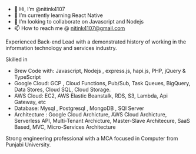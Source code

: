 
- 👋 Hi, I’m @nitink4107
- 🌱 I’m currently learning React Native
- 💞️ I’m looking to collaborate on Javascript and Nodejs
- 📫 How to reach me @ nitink4107@gmail.com


Experienced Back-end Lead with a demonstrated history of working in the information technology and services industry. 

Skilled in 
- Brew Code with: Javascript, Nodejs , express.js, hapi.js, PHP, jQuery & TypeScript
- Google Cloud: GCP , Cloud Functions, Pub/Sub, Task Queues, BigQuery, Data Stores, Cloud SQL, Cloud Storage.
- AWS Cloud: EC2, AWS Elastic Beanstalk, RDS, S3, Lambda, Api Gateway, etc
- Database: Mysql , Postgresql , MongoDB , SQl Server 
- Architecture : Google Cloud Archicture, AWS Cloud Archicture, Serverless API, Multi-Tenant Archicture, Master-Slave Architecure, SaaS Based, MVC, Micro-Services Architecture


Strong engineering professional with a MCA focused in Computer from Punjabi University. 


<!---
nitink4107/nitink4107 is a ✨ special ✨ repository because its `README.md` (this file) appears on your GitHub profile.
You can click the Preview link to take a look at your changes.
--->
